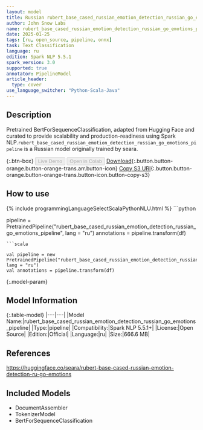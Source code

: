 ```yaml
---
layout: model
title: Russian rubert_base_cased_russian_emotion_detection_russian_go_emotions_pipeline pipeline BertForSequenceClassification from seara
author: John Snow Labs
name: rubert_base_cased_russian_emotion_detection_russian_go_emotions_pipeline
date: 2025-01-25
tags: [ru, open_source, pipeline, onnx]
task: Text Classification
language: ru
edition: Spark NLP 5.5.1
spark_version: 3.0
supported: true
annotator: PipelineModel
article_header:
  type: cover
use_language_switcher: "Python-Scala-Java"
---
```


## Description

Pretrained BertForSequenceClassification, adapted from Hugging Face and curated to provide scalability and production-readiness using Spark NLP.`rubert_base_cased_russian_emotion_detection_russian_go_emotions_pipeline` is a Russian model originally trained by seara.

{:.btn-box}
<button class="button button-orange" disabled>Live Demo</button>
<button class="button button-orange" disabled>Open in Colab</button>
[Download](https://s3.amazonaws.com/auxdata.johnsnowlabs.com/public/models/rubert_base_cased_russian_emotion_detection_russian_go_emotions_pipeline_ru_5.5.1_3.0_1737840600545.zip){:.button.button-orange.button-orange-trans.arr.button-icon}
[Copy S3 URI](s3://auxdata.johnsnowlabs.com/public/models/rubert_base_cased_russian_emotion_detection_russian_go_emotions_pipeline_ru_5.5.1_3.0_1737840600545.zip){:.button.button-orange.button-orange-trans.button-icon.button-copy-s3}

## How to use



<div class="tabs-box" markdown="1">
{% include programmingLanguageSelectScalaPythonNLU.html %}
```python

pipeline = PretrainedPipeline("rubert_base_cased_russian_emotion_detection_russian_go_emotions_pipeline", lang = "ru")
annotations =  pipeline.transform(df)   

```
```scala

val pipeline = new PretrainedPipeline("rubert_base_cased_russian_emotion_detection_russian_go_emotions_pipeline", lang = "ru")
val annotations = pipeline.transform(df)

```
</div>

{:.model-param}
## Model Information

{:.table-model}
|---|---|
|Model Name:|rubert_base_cased_russian_emotion_detection_russian_go_emotions_pipeline|
|Type:|pipeline|
|Compatibility:|Spark NLP 5.5.1+|
|License:|Open Source|
|Edition:|Official|
|Language:|ru|
|Size:|666.6 MB|

## References

https://huggingface.co/seara/rubert-base-cased-russian-emotion-detection-ru-go-emotions

## Included Models

- DocumentAssembler
- TokenizerModel
- BertForSequenceClassification